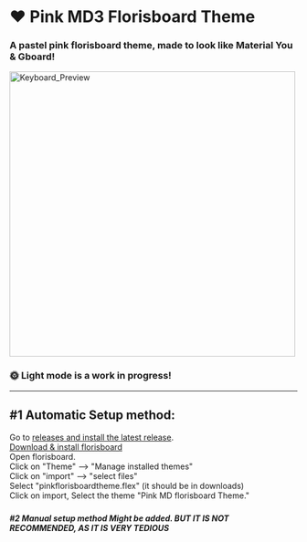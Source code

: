# ♥️ Pink MD3 Florisboard Theme
<h3> A pastel pink florisboard theme, made to look like Material You &amp; Gboard!</h3>
<img src="https://github.com/TeaEndsAcronyms/Pink-MD3-Florisboard-Theme/assets/123305689/a0c73152-ca44-4363-8e3d-8dd18ea2e38e"alt="Keyboard_Preview" border="0" width="500"></a>





<h3 align> 🌞 Light mode is a work in progress! </h3>

---

## #1 Automatic Setup method:

Go to [releases and install the latest release](https://github.com/TeaEndsAcronyms/Pink-MD3-Florisboard-Theme/releases).
<br>
[Download & install florisboard](https://apt.izzysoft.de/fdroid/index/apk/dev.patrickgold.florisboard.beta)
<br>
Open florisboard.
<br>
Click on "Theme" --> "Manage installed themes"
<br>
Click on "import" --> "select files"
<br>
Select "pinkflorisboardtheme.flex" (it should be in downloads)
<br>
Click on import, Select the theme "Pink MD florisboard Theme."

### 
_**#2 Manual setup method Might be added. BUT IT IS NOT RECOMMENDED, AS IT IS VERY TEDIOUS**_



